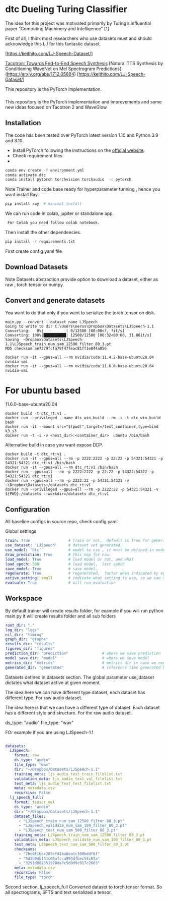# dtc Dueling Turing Classifier

The idea for this project was motivated primarily by Turing’s influential
paper "Computing Machinery and Intelligence" [1] 

First of all, I think most researchers who use datasets must and should 
acknowledge this LJ for this fantastic dataset.

 [https://keithito.com/LJ-Speech-Dataset/]
 

 [Tacotron: Towards End-to-End Speech Synthesis](https://arxiv.org/abs/1703.10135)
 [Natural TTS Synthesis by Conditioning WaveNet on Mel Spectrogram Predictions] (https://arxiv.org/abs/1712.05884)
 [https://keithito.com/LJ-Speech-Dataset/]

This repository is the PyTorch implementation. 

###

This repository is the PyTorch implementation and improvements and some new ideas
focused on Tacotron 2 and WaveGlow


## Installation

The code has been tested over PyTorch latest version 1.10 and Python 3.9 and 3.10
 - Install PyTorch following the instructions on the [official website](https://pytorch.org/).
 - Check requirement files.
 - 
```bash
conda env create -f environment.yml
conda activate dtc
conda install pytorch torchvision torchaudio  -c pytorch
```

Note Trainer and code base ready for hyperparameter tunning , hence you want install Ray.

```bash
pip install ray  # minimal install
```

We can run code in colab, jupiter or standalone app.
```bash
 For Colab you need follow colab notebook.
```
Then install the other dependencies.

```bash
pip install -r requirements.txt
```

First create config.yaml file

## Download Datasets

Note Datasets abstraction provide option to download a dataset, either as raw , torch tensor or numpy.


## Convert and generate datasets

You want to do that only if you want to serialize the torch tensor on disk.

```shell
main.py --convert --dataset_name LJSpeech
Going to write to dir C:\Users\neros\Dropbox\Datasets\LJSpeech-1.1
Converting:   0%|          | 0/12500 [00:00<?, ?it/s]
Converting: 100%|██████████| 12500/12500 [06:32<00:00, 31.86it/s]
Saving  ~Dropbox\Datasets\LJSpeech-1.1\LJSpeech_train_num_sam_12500_filter_80_3.pt
MD5 checksum ae7379fcfa79f47feac81ff1e044a056
```

```docker
docker run -it --gpus=all --rm nvidia/cuda:11.4.2-base-ubuntu20.04 nvidia-smi
docker run -it --gpus=all --rm nvidia/cuda:11.6.0-base-ubuntu20.04 nvidia-smi
```

# For ubuntu based

11.6.0-base-ubuntu20.04

```shell
docker build -t dtc_rt:v1 .
docker run --privileged --name dtc_win_build --rm -i -t dtc_win_build bash
docker run -it --mount src="$(pwd)",target=/test_container,type=bind k3_s3
docker run -t -i -v <host_dir>:<container_dir>  ubuntu /bin/bash
```

Alternative build in case you want expose DDP.

```shell
docker build -t dtc_rt:v1 .
docker run -it --gpus=all --rm -p 2222:2222 -p 22:22 -p 54321:54321 -p 54321:54321 dtc_rt:v1 /bin/bash
docker run -it --gpus=all --rm dtc_rt:v1 /bin/bash
docker run --gpus=all --rm -p 2222:2222 -p 22:22 -p 54322:54322 -p 54321:54321 dtc_rt:v1
docker run --gpus=all --rm -p 2222:22 -p 54321:54321 -v ~\Dropbox\Datasets:/datasets dtc_rt:v1
docker run --privileged --gpus=all --rm -p 2222:22 -p 54321:54321 -v ${PWD}:/datasets --workdir=/datasets dtc_rt:v1
```

## Configuration

All baseline configs in source repo,  check config.yaml

Global settings 

```yaml
train: True                 # train or not,  default is True for generation we only need load pre-trained model
use_dataset: 'LJSpeech'     # dataset set generated.
use_model: 'dtc'            # model to use , it must be defined in models section.
draw_prediction: True       # this nop for now.
load_model: True            # load model or not, and what
load_epoch: 500             # load model,  last epoch
save_model: True            # save model,
regenerate: True            # regenerated,  factor when indicated by epochs_save
active_setting: small       # indicate what setting to use, so we can switch from debug to production
evaluate: True              # will run evaluation
```

## Workspace

By default trainer will create results folder, for example if you will run python main.py
it will create results folder and all sub folders

```yaml
root_dir: "."
log_dir: "logs"
nil_dir: "timing"
graph_dir: "graphs"
results_dir: "results"
figures_dir: "figures"
prediction_dir: "prediction"               # where we save prediction
model_save_dir: "model"                    # where we save model
metrics_dir: "metrics"                     # metrics dir in case we need store separate metrics
generated_dir: "generated"                 # inference time generated here.
```

Datasets defined in datasets section.  The global parameter use_dataset dictates what dataset 
active at given moment. 

The idea here we can have different type dataset, each dataset has different type.
For raw audio dataset. 

The idea here is that we can have a different type of dataset. Each dataset has a different style and structure.
For the raw audio dataset. 

ds_type: "audio"
file_type: "wav"

FOr example if you are using LJSpeech-1.1

```yaml

datasets:
  LJSpeech:
    format: raw
    ds_type: "audio"
    file_type: "wav"
    dir: "~/Dropbox/Datasets/LJSpeech-1.1"
    training_meta: ljs_audio_text_train_filelist.txt
    validation_meta: ljs_audio_text_val_filelist.txt
    test_meta: ljs_audio_text_test_filelist.txt
    meta: metadata.csv
    recursive: False
  lj_speech_full:
    format: tensor_mel
    ds_type: "audio"
    dir: "~/Dropbox/Datasets/LJSpeech-1.1"
    dataset_files:
      - "LJSpeech_train_num_sam_12500_filter_80_3.pt"
      - "LJSpeech_validate_num_sam_100_filter_80_3.pt"
      - "LJSpeech_test_num_sam_500_filter_80_3.pt"
    training_meta: LJSpeech_train_num_sam_12500_filter_80_3.pt
    validation_meta: LJSpeech_validate_num_sam_100_filter_80_3.pt
    test_meta: LJSpeech_test_num_sam_500_filter_80_3.pt
    checksums:
      - "7bc0f1bac289cfd1ba8ea1c390bddf8f"
      - "5d3b94b131c08afcca993dfbec54c63a"
      - "3291d802351928da7c5d0d9c917c2663"
    meta: metadata.csv
    recursive: False
    file_type: "torch"
```

Second section. lj_speech_full Converted dataset to torch.tensor format. So all spectrograms, 
SFTS and text serialized a tensor. 

``
``


